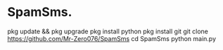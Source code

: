 # SpamSms.





pkg update && pkg upgrade
pkg install python
pkg install git
git clone https://github.com/Mr-Zero076/SpamSms
cd SpamSms
python main.py


